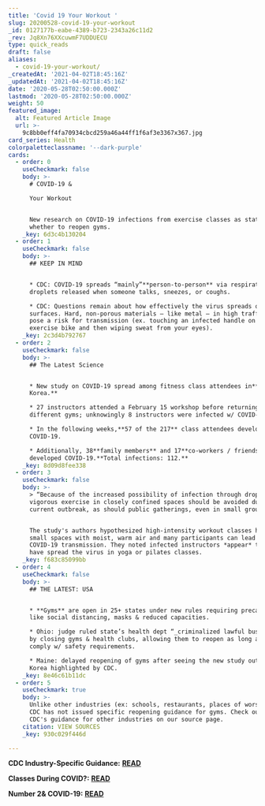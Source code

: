 ```yaml
---
title: 'Covid 19 Your Workout '
slug: 20200528-covid-19-your-workout
_id: 0127177b-eabe-4389-b723-2343a26c11d2
_rev: Jq8Xn76XXcuwmF7UDDUECU
type: quick_reads
draft: false
aliases:
  - covid-19-your-workout/
_createdAt: '2021-04-02T18:45:16Z'
_updatedAt: '2021-04-02T18:45:16Z'
date: '2020-05-28T02:50:00.000Z'
lastmod: '2020-05-28T02:50:00.000Z'
weight: 50
featured_image:
  alt: Featured Article Image
  url: >-
    9c8bb0eff4fa70934cbcd259a46a44ff1f6af3e3367x367.jpg
card_series: Health
colorpaletteclassname: '--dark-purple'
cards:
  - order: 0
    useCheckmark: false
    body: >-
      # COVID-19 &  

      Your Workout


      New research on COVID-19 infections from exercise classes as states weigh
      whether to reopen gyms.
    _key: 6d3c4b130204
  - order: 1
    useCheckmark: false
    body: >-
      ## KEEP IN MIND


      * CDC: COVID-19 spreads “mainly”**person-to-person** via respiratory
      droplets released when someone talks, sneezes, or coughs.

      * CDC: Questions remain about how effectively the virus spreads on
      surfaces. Hard, non-porous materials – like metal – in high traffic areas
      pose a risk for transmission (ex. touching an infected handle on an
      exercise bike and then wiping sweat from your eyes).
    _key: 2c3d4b792767
  - order: 2
    useCheckmark: false
    body: >-
      ## The Latest Science


      * New study on COVID-19 spread among fitness class attendees in**South
      Korea.**

      * 27 instructors attended a February 15 workshop before returning to 12
      different gyms; unknowingly 8 instructors were infected w/ COVID-19.

      * In the following weeks,**57 of the 217** class attendees developed
      COVID-19.

      * Additionally, 38**family members** and 17**co-workers / friends**
      developed COVID-19.**Total infections: 112.**
    _key: 8d09d8fee338
  - order: 3
    useCheckmark: false
    body: >-
      > “Because of the increased possibility of infection through droplets,
      vigorous exercise in closely confined spaces should be avoided during the
      current outbreak, as should public gatherings, even in small groups.”


      The study's authors hypothesized high-intensity workout classes held in
      small spaces with moist, warm air and many participants can lead to
      COVID-19 transmission. They noted infected instructors *appear* to not
      have spread the virus in yoga or pilates classes.
    _key: f683c85099bb
  - order: 4
    useCheckmark: false
    body: >-
      ## THE LATEST: USA


      * **Gyms** are open in 25+ states under new rules requiring precautions
      like social distancing, masks & reduced capacities.

      * Ohio: judge ruled state’s health dept “_criminalized lawful businesses_”
      by closing gyms & health clubs, allowing them to reopen as long as they
      comply w/ safety requirements.

      * Maine: delayed reopening of gyms after seeing the new study out of South
      Korea highlighted by CDC.
    _key: 8e46c61b11dc
  - order: 5
    useCheckmark: true
    body: >-
      Unlike other industries (ex: schools, restaurants, places of worship), the
      CDC has not issued specific reopening guidance for gyms. Check out the
      CDC's guidance for other industries on our source page.
    citation: VIEW SOURCES
    _key: 930c029f446d

---
```

**CDC Industry-Specific Guidance:** [**READ**](https://www.cdc.gov/coronavirus/2019-ncov/community/index.html)

**Classes During COVID?:** [**READ**](https://smarthernews.com/cdc-school-guidance-may-2020/)

**Number 2& COVID-19:** [**READ**](https://smarthernews.com/number-two-and-covid-19/)